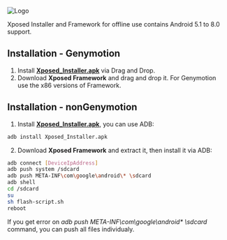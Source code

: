 
![Logo](https://github.com/koengu/XposedFrameworkOffline/assets/40539111/8e6a281e-3f77-4bde-bb7d-9ab4aab1eb6f)


Xposed Installer and Framework for offline use contains Android 5.1 to 8.0 support.


## Installation - Genymotion
1. Install [**Xposed_Installer.apk**](https://github.com/6f090441-b1ae-4a94-bf8d-0deb1854aafa) via Drag and Drop.
2. Download **Xposed Framework** and drag and drop it. For Genymotion use the x86 versions of Framework.

## Installation - nonGenymotion
1. Install [**Xposed_Installer.apk**](https://github.com/6f090441-b1ae-4a94-bf8d-0deb1854aafa), you can use ADB:
```bash
adb install Xposed_Installer.apk

```
2. Download **Xposed Framework** and extract it, then install it via ADB:
```bash
adb connect [DeviceIpAddress]
adb push system /sdcard
adb push META-INF\com\google\android\* \sdcard
adb shell
cd /sdcard
su
sh flash-script.sh
reboot
```
If you get error on *adb push META-INF\com\google\android\* \sdcard* command, you can push all files individualy.

 
